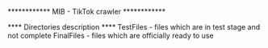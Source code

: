 ************ MIB - TikTok crawler ************



**** Directories description ****
TestFiles
	- files which are in test stage and not complete
FinalFiles
	- files which are officially ready to use